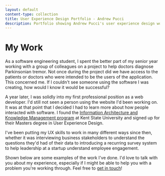 ```yaml
---
layout: default
content-type: collection
title: User Experience Design Portfolio - Andrew Pucci
description: Portfolio showing Andrew Pucci's user experience design work.
---
```

# My Work

As a software engineering student, I spent the better part of my senior year working with a group of colleagues on a project to help doctors diagnose Parkinsonian tremor. Not once during the project did we have access to the patients or doctors who were intended to be the users of the application. This concerned me. If I couldn't see someone using the software I was creating, how would I know it would be successful?

A year later, I was solidly into my first professional position as a web developer. I'd still not seen a person using the website I'd been working on. It was at that point that I decided I had to learn more about how people interacted with software. I found the [Information Architecture and Knowledge Management program](https://www.kent.edu/slis/information-architecture-and-knowledge-management) at Kent State University and signed up for their Masters degree in User Experience Design.

I've been putting my UX skills to work in many different ways since then, whether it was interviewing business stakeholders to understand the questions they'd had of their data to introducing a recurring survey system to help leadership at a startup understand employee engagement. 

Shown below are some examples of the work I've done. I'd love to talk with you about my experience, especially if I might be able to help you with a problem you're working through. Feel free to [get in touch](mailto:hi@andrewpucci.com)!